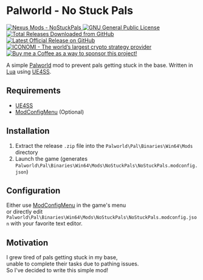 # Palworld - No Stuck Pals

<p align="left">
    <a href="https://www.nexusmods.com/palworld/mods/TODO">
        <img src="https://img.shields.io/badge/NexusMods_Page-NoStuckPals-orange" alt="Nexus Mods - NoStuckPals">
    </a> <a href="https://github.com/Rikj000/Palworld-NoStuckPals/blob/development/LICENSE">
        <img src="https://img.shields.io/github/license/Rikj000/Palworld-NoStuckPals?label=License&logo=gnu" alt="GNU General Public License">
    </a> <a href="https://github.com/Rikj000/Palworld-NoStuckPals/releases">
        <img src="https://img.shields.io/github/downloads/Rikj000/Palworld-NoStuckPals/total?label=Total%20Downloads&logo=github" alt="Total Releases Downloaded from GitHub">
    </a> <a href="https://github.com/Rikj000/Palworld-NoStuckPals/releases/latest">
        <img src="https://img.shields.io/github/v/release/Rikj000/Palworld-NoStuckPals?include_prereleases&label=Latest%20Release&logo=github" alt="Latest Official Release on GitHub">
    </a> <a href="https://www.iconomi.com/register?ref=zQQPK">
        <img src="https://img.shields.io/badge/ICONOMI-Join-blue?logo=bitcoin&logoColor=white" alt="ICONOMI - The world’s largest crypto strategy provider">
    </a> <a href="https://www.buymeacoffee.com/Rikj000">
        <img src="https://img.shields.io/badge/-Buy%20me%20a%20Coffee!-FFDD00?logo=buy-me-a-coffee&logoColor=black" alt="Buy me a Coffee as a way to sponsor this project!"> 
    </a>
</p>

A simple [Palworld](https://www.pocketpair.jp/palworld) mod to prevent pals getting stuck in the base. Written in [Lua](https://www.lua.org/) using [UE4SS](https://github.com/UE4SS-RE/RE-UE4SS).

## Requirements
- [UE4SS](https://github.com/UE4SS-RE/RE-UE4SS)
- [ModConfigMenu](https://www.nexusmods.com/palworld/mods/577) (Optional)

## Installation
1. Extract the release `.zip` file into the `Palworld\Pal\Binaries\Win64\Mods` directory
2. Launch the game (generates `Palworld\Pal\Binaries\Win64\Mods\NoStuckPals\NoStuckPals.modconfig.json`)

## Configuration
Either use [ModConfigMenu](https://www.nexusmods.com/palworld/mods/577) in the game's menu   
or directly edit `Palworld\Pal\Binaries\Win64\Mods\NoStuckPals\NoStuckPals.modconfig.json` with your favorite text editor.

## Motivation

I grew tired of pals getting stuck in my base,      
unable to complete their tasks due to pathing issues.   
So I've decided to write this simple mod!
